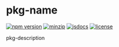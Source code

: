 # pkg-name

[![npm version][npm-version-badge]][npm-version-href]
[![minzip][minzip-badge]][minzip-href]
[![jsdocs][jsdocs-badge]][jsdocs-href]
[![license][license-badge]][license-href]

pkg-description

<!-- Badge -->
[npm-version-badge]: https://img.shields.io/npm/v/pkg-name?style=flat&color=ddd&labelColor=444
[npm-version-href]: https://www.npmjs.com/package/pkg-name
[minzip-badge]: https://img.shields.io/bundlephobia/minzip/pkg-name?style=flat&color=ddd&labelColor=444&label=minizip
[minzip-href]: https://bundlephobia.com/result?p=pkg-name
[jsdocs-badge]: https://img.shields.io/badge/jsDocs-reference-ddd?style=flat&color=ddd&labelColor=444
[jsdocs-href]: https://www.jsdocs.io/package/pkg-name
[license-badge]: https://img.shields.io/github/license/Lu-Jiejie/pkg-name?style=flat&color=ddd&labelColor=444
[license-href]: https://github.com/Lu-Jiejie/pkg-name/blob/main/LICENSE
